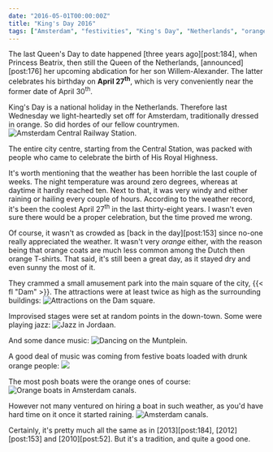 ```yaml
---
date: "2016-05-01T00:00:00Z"
title: "King's Day 2016"
tags: ["Amsterdam", "festivities", "King's Day", "Netherlands", "orange fever"]
---
```


The last Queen's Day to date happened [three years ago][post:184], when Princess Beatrix, then still the Queen of the Netherlands, [announced][post:176] her upcoming abdication for her son Willem-Alexander. The latter celebrates his birthday on **April 27<sup>th</sup>**, which is very conveniently near the former date of April 30<sup>th</sup>.

<!--more-->

King's Day is a national holiday in the Netherlands. Therefore last Wednesday we light-heartedly set off for Amsterdam, traditionally dressed in orange. So did hordes of our fellow countrymen.
![](img:2.bp.blogspot.com/-1B4HHpR6VXY/VyTmazdfvJI/AAAAAAAAl5I/QvwQnZYkf0YCjqY7d3CFCQ08tb2Z3SRLACKgB/s1600/20160427_141504.picasaweb.jpg:a "Amsterdam Central Railway Station.")

The entire city centre, starting from the Central Station, was packed with people who came to celebrate the birth of His Royal Highness.

It's worth mentioning that the weather has been horrible the last couple of weeks. The night temperature was around zero degrees, whereas at daytime it hardly reached ten. Next to that, it was very windy and either raining or hailing every couple of hours. According to the weather record, it's been the coolest April 27<sup>th</sup> in the last thirty-eight years. I wasn't even sure there would be a proper celebration, but the time proved me wrong.

Of course, it wasn't as crowded as [back in the day][post:153] since no-one really appreciated the weather. It wasn't very *orange* either, with the reason being that orange coats are much less common among the Dutch then orange T-shirts. That said, it's still been a great day, as it stayed dry and even sunny the most of it.

They crammed a small amusement park into the main square of the city, {{< fl "Dam" >}}. The attractions were at least twice as high as the surrounding buildings:
![](img:1.bp.blogspot.com/-Glals1Nloc0/VyTma0TArtI/AAAAAAAAl5I/Yr7RcrnjYWoW5lwpemnHBOYHj3NHztaswCKgB/s1600/20160427_145711.picasaweb.jpg:a "Attractions on the Dam square.")

Improvised stages were set at random points in the down-town. Some were playing jazz:
![](img:1.bp.blogspot.com/-wg5sdL5gouU/VyTma0EM0gI/AAAAAAAAl5I/ls8hyPphjfc0R_aFLsaeJQMRp8eepU0XACKgB/s1600/20160426_201254.picasaweb.jpg:a "Jazz in Jordaan.")

And some dance music:
![](img:4.bp.blogspot.com/-K_FDwxl3Lqw/VyTma0t9FuI/AAAAAAAAl5I/-UwX3cw_6CwcoGF4D9-aGpvvkLOwANr3QCKgB/s1600/20160427_152150.picasaweb.jpg:a "Dancing on the Muntplein.")

A good deal of music was coming from festive boats loaded with drunk orange people:
![](img:2.bp.blogspot.com/-XhBStWrAeq4/VyTma12b4_I/AAAAAAAAl5I/GiQAoIoPgAUJEvpHmw9-YYGUECqlhLb_ACKgB/s1600/20160427_144446.picasaweb.jpg:a)

The most posh boats were the orange ones of course:
![](img:3.bp.blogspot.com/-gRBXu3sOmUg/VyTmaz8eOmI/AAAAAAAAl5I/37QPpJTIphMiLkxtu5CO0peaLRCPOsRuQCKgB/s1600/20160427_182935.picasaweb.jpg:a "Orange boats in Amsterdam canals.")

However not many ventured on hiring a boat in such weather, as you'd have hard time on it once it started raining.
![](img:1.bp.blogspot.com/-2KY7ysDXTBs/VyTma2Z2_oI/AAAAAAAAl5I/iFt7qneFYoQzuiX7Mf7leQepxvs7Ih3ZQCKgB/s1600/20160427_182859.picasaweb.jpg:a "Amsterdam canals.")

Certainly, it's pretty much all the same as in [2013][post:184], [2012][post:153] and [2010][post:52]. But it's a tradition, and quite a good one.
